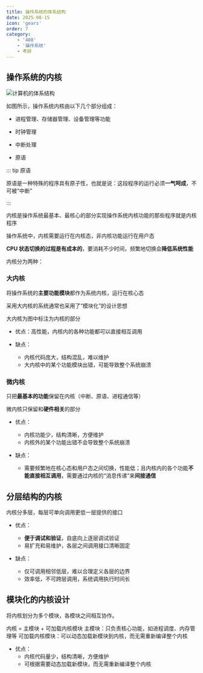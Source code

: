 ```yaml
---
title: 操作系统的体系结构
date: 2025-08-15
icon: 'gears'
order: 7
category: 
    - '408'
    - '操作系统'
    - 考研  
---
```


## 操作系统的内核

![计算机的体系结构](//store.s1r0ko.top/svg/m/os/7/1_ver_1.svg)

如图所示，操作系统内核由以下几个部分组成：

- 进程管理、存储器管理、设备管理等功能

- 时钟管理

- 中断处理

- 原语

::: tip 原语

原语是一种特殊的程序具有原子性，也就是说：这段程序的运行必须**一气呵成**，不可被“中断”

:::

内核是操作系统最基本、最核心的部分实现操作系统内核功能的那些程序就是内核程序

操作系统中，内核需要运行在内核态，非内核功能运行在用户态

**CPU 状态切换的过程是有成本的**，要消耗不少时间，频繁地切换会**降低系统性能**

内核分为两种：

### 大内核

将操作系统的**主要功能模块**都作为系统内核，运行在核心态

采用大内核的系统通常也采用了“模块化”的设计思想

大内核为图中标注为内核的部分

- 优点：高性能，内核内的各种功能都可以直接相互调用

- 缺点：
    - 内核代码庞大，结构混乱，难以维护
    - 大内核中的某个功能模块出错，可能导致整个系统崩溃

### 微内核

只把**最基本的功能**保留在内核（中断、原语、进程通信等）

微内核只保留和**硬件相关**的部分

- 优点：
    - 内核功能少，结构清晰，方便维护
    - 内核外的某个功能出错不会导致整个系统崩溃

- 缺点：
    - 需要频繁地在核心态和用户态之间切换，性能低；且内核内的各个功能**不能直接相互调用**，需要通过内核的“消息传递”来**间接通信**

## 分层结构的内核

内核分多层，每层可单向调用更低一层提供的接口

- 优点：
    - **便于调试和验证**，自底向上逐层调试验证
    - 易扩充和易维护，各层之间调用接口清晰固定

- 缺点：
    - 仅可调用相邻低层，难以合理定义各层的边界
    - 效率低，不可跨层调用，系统调用执行时间长

## 模块化的内核设计

将内核划分为多个模块，各模块之间相互协作。

内核 = 主模块 + 可加载内核模块
主模块：只负责核心功能，如进程调度、内存管理等
可加载内核模块：可以动态加载新模块到内核，而无需重新编译整个内核

- 优点：
    - 内核代码量少，结构清晰，方便维护
    - 可根据需要动态加载新模块，而无需重新编译整个内核

